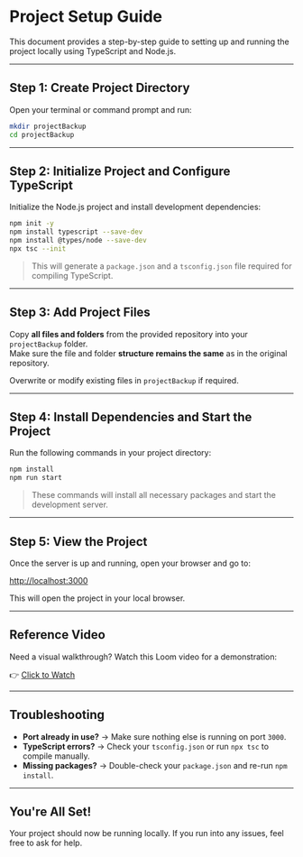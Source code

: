 # Project Setup Guide

This document provides a step-by-step guide to setting up and running the project locally using TypeScript and Node.js.

---

##  Step 1: Create Project Directory

Open your terminal or command prompt and run:

```bash
mkdir projectBackup
cd projectBackup
```

---

##  Step 2: Initialize Project and Configure TypeScript

Initialize the Node.js project and install development dependencies:

```bash
npm init -y
npm install typescript --save-dev
npm install @types/node --save-dev
npx tsc --init
```

> This will generate a `package.json` and a `tsconfig.json` file required for compiling TypeScript.

---

##  Step 3: Add Project Files

Copy **all files and folders** from the provided repository into your `projectBackup` folder.  
Make sure the file and folder **structure remains the same** as in the original repository.

Overwrite or modify existing files in `projectBackup` if required.

---

##  Step 4: Install Dependencies and Start the Project

Run the following commands in your project directory:

```bash
npm install
npm run start
```

> These commands will install all necessary packages and start the development server.

---

##  Step 5: View the Project

Once the server is up and running, open your browser and go to:

[http://localhost:3000](http://localhost:3000)

This will open the project in your local browser.

---

##  Reference Video

Need a visual walkthrough? Watch this Loom video for a demonstration:

👉 [Click to Watch](https://www.loom.com/share/96a4b287520043d682af0d8042e62821)

---

##  Troubleshooting

- **Port already in use?** → Make sure nothing else is running on port `3000`.
- **TypeScript errors?** → Check your `tsconfig.json` or run `npx tsc` to compile manually.
- **Missing packages?** → Double-check your `package.json` and re-run `npm install`.

---

##  You're All Set!

Your project should now be running locally. If you run into any issues, feel free to ask for help.
